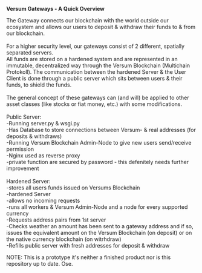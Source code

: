 **Versum Gateways - A Quick Overview**

The Gateway connects our blockchain with the world outside our ecosystem and allows our users to deposit & withdraw their funds to & from our blockchain.<br />
<br />
For a higher security level, our gateways consist of 2 different, spatially separated servers. <br />
All funds are stored on a hardened system and are represented in an immutable, decentralized way through the Versum Blockchain (Multichain Protokoll). The communication between the hardened Server & the User Client is done through a public server which sits between users & their funds, to shield the funds.<br />
<br />
The general concept of these gateways can (and will) be applied to other asset classes (like stocks or fiat money, etc.) with some modifications.<br />
<br />
Public Server:<br />
-Running server.py & wsgi.py <br />
-Has Database to store connections between Versum- & real addresses (for deposits & withdraws)<br />
-Running Versum Blockchain Admin-Node to give new users send/receive permission<br />
-Nginx used as reverse proxy<br />
-private function are secured by password - this 	defenitely needs further improvement<br />
<br />
Hardened Server:<br />
-stores all users funds issued on Versums Blockchain<br />
-hardened Server<br />
-allows no incoming requests<br />
-runs all workers & Versum Admin-Node and a node for 	every supported currency<br />
-Requests address pairs from 1st server<br />
-Checks weather an amount has been sent to a gateway 	address and if so, issues the equivalent amount on the 	Versum Blockchain (on deposit) or on the native currency blockchain (on witrhdraw)<br />
-Refills public server with fresh addresses for deposit & withdraw<br />

NOTE: This is a prototype it's neither a finished product nor is this repository up to date.
	Ose.
	
	
